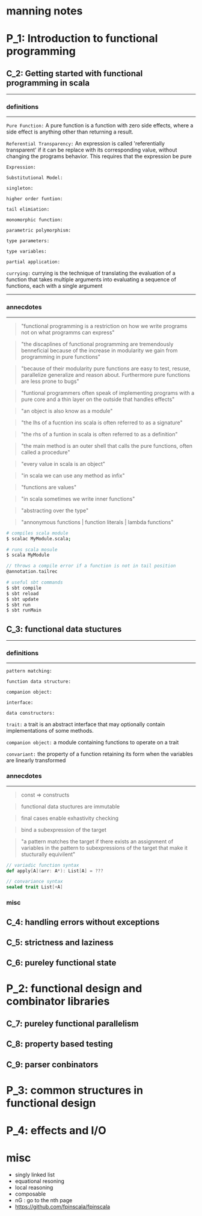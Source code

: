 # manning notes

# P_1: Introduction to functional programming

## C_2: Getting started with functional programming in scala

---

### definitions

---

`Pure Function:` A pure function is a function with zero side effects, where a side effect is anything other than returning a result.

`Referential Transparency:` An expression is called 'referentially transparent' if it can be replace with its corresponding value, without changing the programs behavior. This requires that the expression be pure

`Expression:`

`Substitutional Model:`

`singleton:`

`higher order funtion:`

`tail elimiation:`

`monomorphic function:`

`parametric polymorphism:`

`type parameters:`

`type variables:`

`partial application:`

`currying:` currying is the technique of translating the evaluation of a function that takes multiple arguments into evaluating a sequence of functions, each with a single argument

---

### annecdotes

---

> "functional programming is a restriction on how we write programs not on what programms can express"

> "the discaplines of functional programming are tremendously benneficial because of the increase in modularity we gain from programming in pure functions"

> "because of their modularity pure functions are easy to test, resuse, parallelize generalize and reason about. Furthermore pure functions are less prone to bugs"

> "funtional programmers often speak of implementing programs with a pure core and a thin layer on the outside that handles effects"

> "an object is also know as a module"

> "the lhs of a fucntion ins scala is often referred to as a signature"

> "the rhs of a funtion in scala is often referred to as a definition"

> "the main method is an outer shell that calls the pure functions, often called a procedure"

> "every value in scala is an object"

> "in scala we can use any method as infix"

> "functions are values"

> "in scala sometimes we write inner functions"

> "abstracting over the type"

> "annonymous functions | function literals | lambda functions"

```bash
# compiles scala module
$ scalac MyModule.scala;

# runs scala mosule
$ scala MyModule
```

```scala
// throws a compile error if a function is not in tail position
@annotation.tailrec
```

```bash
# useful sbt commands
$ sbt compile
$ sbt reload
$ sbt update
$ sbt run
$ sbt runMain
```

## C_3: functional data stuctures

---

### definitions

---

`pattern matching:`

`function data structure:`

`companion object:`

`interface:`

`data constructors:`

`trait:` a trait is an abstract interface that may optionally contain implementations of some methods.

`companion object:` a module containing functions to operate on a trait

`convariant:` the property of a function retaining its form when the variables are linearly transformed

<!-- `invariant:` the property of a a function  -->

### annecdotes

---

> const => constructs

> functional data stuctures are immutable

> final cases enable exhastivity checking

> bind a subexpression of the target

> "a pattern matches the target if there exists an assignment of variables in the pattern to subexpressions of the target that make it stucturally equivilent"

```scala
// variadic function syntax
def apply[A](arr: A*): List[A] = ???

// convariance syntax
sealed trait List[+A]
```

### misc

## C_4: handling errors without exceptions

## C_5: strictness and laziness

## C_6: pureley functional state

# P_2: functional design and combinator libraries

## C_7: pureley functional parallelism

## C_8: property based testing

## C_9: parser conbinators

# P_3: common structures in functional design

# P_4: effects and I/O

# misc

- singly linked list
- equational resoning
- local reasoning
- composable
- nG : go to the nth page
- https://github.com/fpinscala/fpinscala
